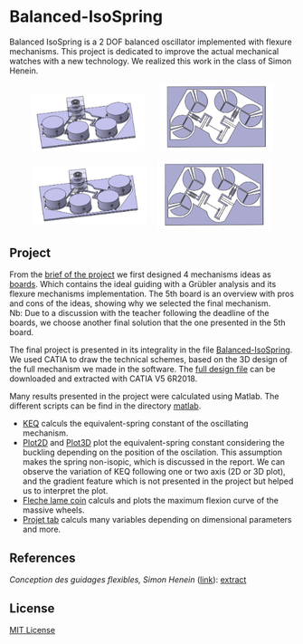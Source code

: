 # Balanced-IsoSpring
Balanced IsoSpring is a 2 DOF balanced oscillator implemented with flexure mechanisms. This project is dedicated to improve the actual mechanical watches with a new technology. We realized this work in the class of Simon Henein.

<p align="center">
  <img src="img/isospring-all.jpeg" width=40% height=40%>
  &nbsp; &nbsp; &nbsp;
  <img src="img/isospring-montage.jpeg" width=40% height=40%>
</p>

<div style="display: flex; justify-content: center; align-items: center;">
    <img src="img/isospring-all.jpeg" width=40% height=40%>
    &nbsp; &nbsp; &nbsp;
    <img src="img/isospring-montage.jpeg" width=40% height=40%>
</div>

## Project
From the [brief of the project](projectbrief.pdf) we first designed 4 mechanisms ideas as [boards](planches). Which contains the ideal guiding with a Grübler analysis and its flexure mechanisms implementation. The 5th board is an overview with pros and cons of the ideas, showing why we selected the final mechanism.  
Nb: Due to a discussion with the teacher following the deadline of the boards, we choose another final solution that the one presented in the 5th board.

The final project is presented in its integrality in the file [Balanced-IsoSpring](Balanced-IsoSpring.pdf). We used CATIA to draw the technical schemes, based on the 3D design of the full mechanism we made in the software. The [full design file](IsoSpring-CATIA.stp) can be downloaded and extracted with CATIA V5 6R2018.

Many results presented in the project were calculated using Matlab. The different scripts can be find in the directory [matlab](matlab).  
- [KEQ](matlab/KEQ.m) calculs the equivalent-spring constant of the oscillating mechanism.
- [Plot2D](matlab/Plot2D.m) and [Plot3D](matlab/Plot3D.m) plot the equivalent-spring constant considering the buckling depending on the position of the oscilation. This assumption makes the spring non-isopic, which is discussed in the report. We can observe the variation of KEQ following one or two axis (2D or 3D plot), and the gradient feature which is not presented in the project but helped us to interpret the plot.
- [Fleche lame coin](matlab/fleche_lame_coin.m) calculs and plots the maximum flexion curve of the massive wheels.
- [Projet tab](matlab/projet_tab.m) calculs many variables depending on dimensional parameters and more.

## References
*Conception des guidages flexibles, Simon Henein* ([link](https://www.epflpress.org/product/666/9782889143368/conception-des-guidages-flexibles)): [extract](SimonHenein-extract.pdf)

## License
[MIT License](LICENSE)
